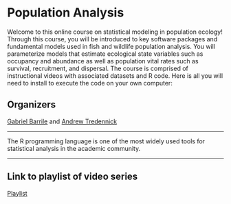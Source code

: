 # Population Analysis 

Welcome to this online course on statistical modeling in population ecology! Through this course, you will be introduced to key software packages and fundamental models used in fish and wildlife population analysis. You will parameterize models that estimate ecological state variables such as occupancy and abundance as well as population vital rates such as survival, recruitment, and dispersal. The course is comprised of instructional videos with associated datasets and R code. Here is all you will need to install to execute the code on your own computer:


## Organizers
[Gabriel Barrile](http://wyocoopunit.org/people/gabe-barrile) and [Andrew Tredennick](http://atredennick.github.io/)

---
  
The R programming language is one of the most widely used tools for statistical analysis in the academic community.

---
  
## Link to playlist of video series
[Playlist](https://www.youtube.com/watch?v=5ObFFRI2xoo&list=PLWGk3h2cQBvKeYyRk5lg_5KU9vLNHLC2U) 
  